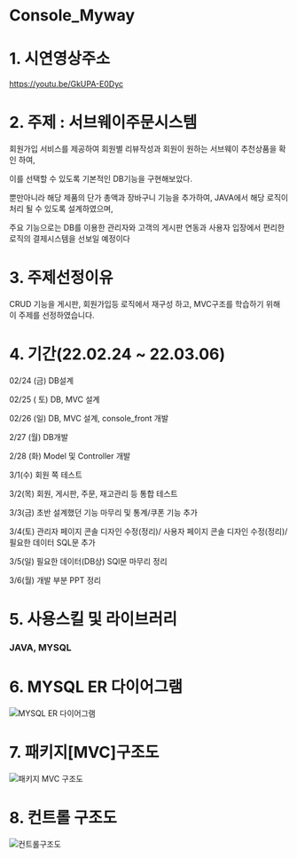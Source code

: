 # Console_Myway

# 1. 시연영상주소
https://youtu.be/GkUPA-E0Dyc

# 2. 주제 : 서브웨이주문시스템

회원가입 서비스를 제공하여 회원별 리뷰작성과 회원이 원하는 서브웨이 추천상품을 확인 하여,

이를 선택할 수 있도록 기본적인 DB기능을 구현해보았다.

뿐만아니라 해당 제품의 단가 총액과 장바구니 기능을 추가하여, JAVA에서 해당 로직이 처리 될 수 있도록 설계하였으며, 

주요 기능으로는 DB를 이용한 관리자와 고객의 게시판 연동과 사용자 입장에서 편리한 로직의 결제시스템을 선보일 예정이다


# 3. 주제선정이유
CRUD 기능을 게시판, 회원가입등 로직에서 재구성 하고, MVC구조를 학습하기 위해 이 주제를 선정하였습니다.



# 4. 기간(22.02.24 ~ 22.03.06)

02/24 (금)
DB설계

02/25 ( 토)
DB, MVC 설계

02/26 (일)
DB, MVC 설계, console_front 개발

2/27 (월) 
DB개발

2/28 (화)
Model 및 Controller 개발

3/1(수)
회원 쪽 테스트

3/2(목)
회원, 게시판, 주문, 재고관리 등 통합 테스트 

3/3(금)
초반 설계했던 기능 마무리 및 통계/쿠폰 기능 추가 

3/4(토)
관리자 페이지 콘솔 디자인 수정(정리)/ 사용자 페이지 콘솔 디자인 수정(정리)/ 필요한 데이터 SQL문 추가 

3/5(일)
필요한 데이터(DB상) SQl문 마무리 정리

3/6(월)
개발 부분 PPT 정리

# 5. 사용스킬 및 라이브러리
### JAVA, MYSQL

# 6. MYSQL ER 다이어그램
![MYSQL ER 다이어그램](https://user-images.githubusercontent.com/121651511/221502785-1da69d39-f5b9-49b5-a3f2-8bc5da73e8bd.jpg)

# 7. 패키지[MVC]구조도
![패키지 MVC 구조도](https://user-images.githubusercontent.com/121651511/221502744-7945e9a5-985d-4557-aabd-f5ada6195dcc.png)

# 8. 컨트롤 구조도
![컨트롤구조도](https://user-images.githubusercontent.com/121651511/221502650-c32a14f4-0c4a-4da4-b8c8-2b1890723c7c.png)

